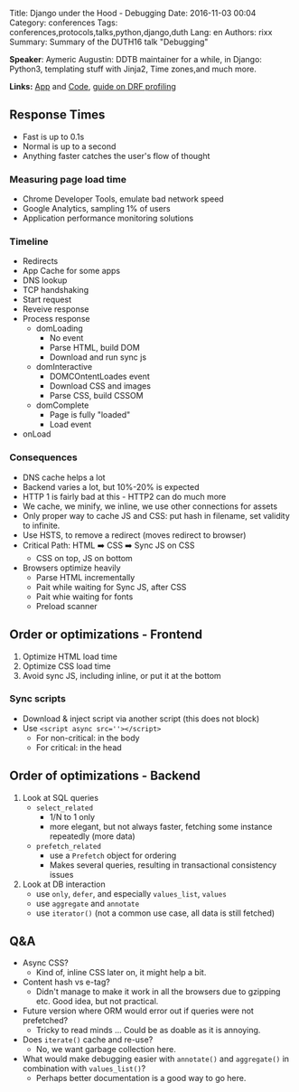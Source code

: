 Title: Django under the Hood - Debugging
Date:   2016-11-03 00:04
Category: conferences
Tags: conferences,protocols,talks,python,django,duth
Lang: en
Authors: rixx
Summary: Summary of the DUTH16 talk "Debugging"


**Speaker**: Aymeric Augustin: DDTB maintainer for a while, in Django: Python3, templating stuff with Jinja2, Time
zones,and much more.

**Links:** [App](http://duth16dp.herokuapp.com) and [Code](https://github.com/aaugustin/duth16dp), 
[guide on DRF profiling](https://www.dabapps.com/blog/api-performance-profiling-django-rest-framework/)


## Response Times

 - Fast is up to 0.1s
 - Normal is up to a second
 - Anything faster catches the user's flow of thought

### Measuring page load time

 - Chrome Developer Tools, emulate bad network speed
 - Google Analytics, sampling 1% of users
 - Application performance monitoring solutions

### Timeline

 - Redirects
 - App Cache for some apps
 - DNS lookup
 - TCP handshaking
 - Start request
 - Reveive response
 - Process response
    - domLoading
       - No event
       - Parse HTML, build DOM
       - Download and run sync js
    - domInteractive
       - DOMCOntentLoades event
       - Download CSS and images
       - Parse CSS, build CSSOM
    - domComplete
       - Page is fully "loaded"
       - Load event
 - onLoad

### Consequences

 - DNS cache helps a lot
 - Backend varies a lot, but 10%-20% is expected
 - HTTP 1 is fairly bad at this - HTTP2 can do much more
 - We cache, we minify, we inline, we use other connections for assets
 - Only proper way to cache JS and CSS: put hash in filename, set validity to infinite.
 - Use HSTS, to remove a redirect (moves redirect to browser)
 - Critical Path: HTML ➡️ CSS ➡️ Sync JS on CSS
    - CSS on top, JS on bottom
 - Browsers optimize heavily
    - Parse HTML incrementally
    - Pait while waiting for Sync JS, after CSS
    - Pait whie waiting for fonts
    - Preload scanner


##  Order or optimizations - Frontend

1. Optimize HTML load time
2. Optimize CSS load time
3. Avoid sync JS, including inline, or put it at the bottom

### Sync scripts

 - Download & inject script via another script (this does not block)
 - Use `<script async src=''></script>`
    - For non-critical: in the body
    - For critical: in the head

## Order of optimizations - Backend

1. Look at SQL queries
   - `select_related`
      - 1/N to 1 only
      - more elegant, but not always faster, fetching some instance repeatedly (more data)
   - `prefetch_related`
      - use a `Prefetch` object for ordering
      - Makes several queries, resulting in transactional consistency issues
2. Look at DB interaction
   - use `only`, `defer`, and especially `values_list`, `values`
   - use `aggregate` and `annotate`
   - use `iterator()` (not a common use case, all data is still fetched)

## Q&A

 - Async CSS?
    - Kind of,  inline CSS later on, it might help a bit.
 - Content hash vs e-tag?
    - Didn't manage to make it work in all the browsers due to gzipping etc. Good idea, but not practical.
 - Future version where ORM would error out if queries were not prefetched?
    - Tricky to read minds … Could be as doable as it is annoying.
 - Does `iterate()` cache and re-use?
    - No, we want garbage collection here.
 - What would make debugging easier with `annotate()` and `aggregate()` in combination with `values_list()`?
    - Perhaps better documentation is a good way to go here.
